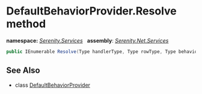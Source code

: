 # DefaultBehaviorProvider.Resolve method
**namespace:** *[Serenity.Services](../../README.md#serenity.services-namespace)*   **assembly**: *[Serenity.Net.Services](../../README.md)*

```csharp
public IEnumerable Resolve(Type handlerType, Type rowType, Type behaviorType)
```

## See Also

* class [DefaultBehaviorProvider](../DefaultBehaviorProvider.md)